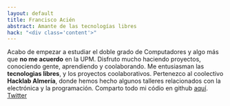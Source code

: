 ```yaml
---
layout: default
title: Francisco Acién
abstract: Amante de las tecnologías libres
hack: "<div class='content'>"
---
```


Acabo de empezar a estudiar el doble grado de Computadores y algo más que **no me acuerdo** en la UPM. Disfruto mucho haciendo proyectos, conociendo gente, aprendiendo y coolaborando. Me entusiasman las **tecnologias libres**, y los proyectos coolaborativos. Pertenezco al coolectivo **Hacklab Almería**, donde hemos hecho algunos talleres relacionados con la electrónica y la programación. Comparto todo mi códio en github [aquí](https://github.com/acien101). [Twitter](https://twitter.com/amil101)
